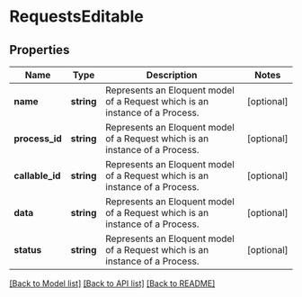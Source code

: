 # RequestsEditable

## Properties
Name | Type | Description | Notes
------------ | ------------- | ------------- | -------------
**name** | **string** | Represents an Eloquent model of a Request which is an instance of a Process. | [optional] 
**process_id** | **string** | Represents an Eloquent model of a Request which is an instance of a Process. | [optional] 
**callable_id** | **string** | Represents an Eloquent model of a Request which is an instance of a Process. | [optional] 
**data** | **string** | Represents an Eloquent model of a Request which is an instance of a Process. | [optional] 
**status** | **string** | Represents an Eloquent model of a Request which is an instance of a Process. | [optional] 

[[Back to Model list]](../README.md#documentation-for-models) [[Back to API list]](../README.md#documentation-for-api-endpoints) [[Back to README]](../README.md)


